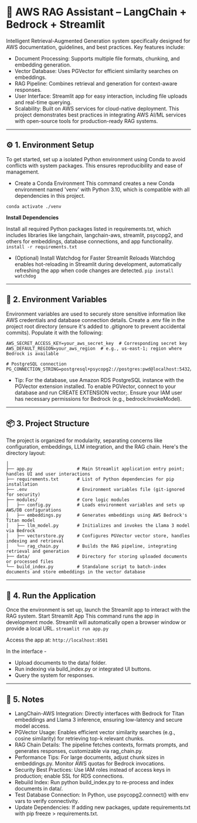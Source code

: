 # 🧠 AWS RAG Assistant – LangChain + Bedrock + Streamlit
Intelligent Retrieval-Augmented Generation system specifically designed for AWS documentation, guidelines, and best practices.
Key features include:

* Document Processing: Supports multiple file formats, chunking, and embedding generation.
* Vector Database: Uses PGVector for efficient similarity searches on embeddings.
* RAG Pipeline: Combines retrieval and generation for context-aware responses.
* User Interface: Streamlit app for easy interaction, including file uploads and real-time querying.
* Scalability: Built on AWS services for cloud-native deployment.
This project demonstrates best practices in integrating AWS AI/ML services with open-source tools for production-ready RAG systems.
---

## ⚙️ 1. Environment Setup
To get started, set up a isolated Python environment using Conda to avoid conflicts with system packages. This ensures reproducibility and ease of management.

* Create a Conda Environment
This command creates a new Conda environment named 'venv' with Python 3.10, which is compatible with all dependencies in this project.
```conda create -p venv python==3.10 -y
conda activate ./venv
```
**Install Dependencies**

Install all required Python packages listed in requirements.txt, which includes libraries like langchain, langchain-aws, streamlit, psycopg2, and others for embeddings, database connections, and app functionality.
``` install -r requirements.txt ```

* (Optional) Install Watchdog for Faster Streamlit Reloads
Watchdog enables hot-reloading in Streamlit during development, automatically refreshing the app when code changes are detected.
```pip install watchdog```
---

## 🔑 2. Environment Variables

Environment variables are used to securely store sensitive information like AWS credentials and database connection details. Create a .env file in the project root directory (ensure it's added to .gitignore to prevent accidental commits).
Populate it with the following:

```AWS_ACCESS_KEY_ID=your_aws_access_key  # Your AWS IAM access key with Bedrock permissions
AWS_SECRET_ACCESS_KEY=your_aws_secret_key  # Corresponding secret key
AWS_DEFAULT_REGION=your_aws_region  # e.g., us-east-1; region where Bedrock is available

# PostgreSQL connection
PG_CONNECTION_STRING=postgresql+psycopg2://postgres:pwd@localhost:5432/docs_db
```
* Tip: For the database, use Amazon RDS PostgreSQL instance with the PGVector extension installed. To enable PGVector, connect to your database and run CREATE EXTENSION vector;. Ensure your IAM user has necessary permissions for Bedrock (e.g., bedrock:InvokeModel).
---

## 📦 3. Project Structure
The project is organized for modularity, separating concerns like configuration, embeddings, LLM integration, and the RAG chain. Here's the directory layout:

```aws-rag-app/
│
├── app.py                 # Main Streamlit application entry point; handles UI and user interactions
├── requirements.txt       # List of Python dependencies for pip installation
├── .env                   # Environment variables file (git-ignored for security)
├── modules/               # Core logic modules
│   ├── config.py          # Loads environment variables and sets up AWS/DB configurations
│   ├── embeddings.py      # Generates embeddings using AWS Bedrock's Titan model
│   ├── llm_model.py       # Initializes and invokes the Llama 3 model via Bedrock
│   ├── vectorstore.py     # Configures PGVector vector store, handles indexing and retrieval
│   └── rag_chain.py       # Builds the RAG pipeline, integrating retrieval and generation
├── data/                  # Directory for storing uploaded documents or processed files
└── build_index.py         # Standalone script to batch-index documents and store embeddings in the vector database
```
---

## 🚀 4. Run the Application

Once the environment is set up, launch the Streamlit app to interact with the RAG system.
Start Streamlit App
This command runs the app in development mode. Streamlit will automatically open a browser window or provide a local URL.
```streamlit run app.py```

Access the app at:
```http://localhost:8501```

In the interface -
  * Upload documents to the data/ folder.
  * Run indexing via build_index.py or integrated UI buttons.
  * Query the system for responses.
  
---

## 🧩 5. Notes

* LangChain-AWS Integration: Directly interfaces with Bedrock for Titan embeddings and Llama 3 inference, ensuring low-latency and secure model access.
* PGVector Usage: Enables efficient vector similarity searches (e.g., cosine similarity) for retrieving top-k relevant chunks.
* RAG Chain Details: The pipeline fetches contexts, formats prompts, and generates responses, customizable via rag_chain.py.
* Performance Tips: For large documents, adjust chunk sizes in embeddings.py. Monitor AWS quotas for Bedrock invocations.
* Security Best Practices: Use IAM roles instead of access keys in production; enable SSL for RDS connections.
* Rebuild Index: Run python build_index.py to re-process and index documents in data/.
* Test Database Connection: In Python, use psycopg2.connect() with env vars to verify connectivity.
* Update Dependencies: If adding new packages, update requirements.txt with pip freeze > requirements.txt.
